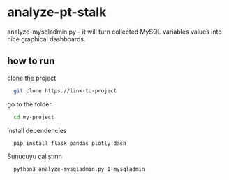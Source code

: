 
# analyze-pt-stalk

analyze-mysqladmin.py - it will turn collected MySQL variables values into nice graphical dashboards.
  
## how to run

clone the project

```bash
  git clone https://link-to-project
```

go to the folder

```bash
  cd my-project
```

install dependencies

```bash
  pip install flask pandas plotly dash
```

Sunucuyu çalıştırın

```bash
  python3 analyze-mysqladmin.py 1-mysqladmin

```

  
